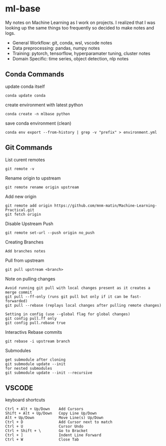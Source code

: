 # ml-base
My notes on Machine Learning as I work on projects. I realized that I was looking up the same things too frequently so decided to make notes and logs.
- General Workflow: git, conda, wsl, vscode notes
- Data preprocessing: pandas, numpy notes
- Training: pytorch, tensorflow, hyperparamater tuning, cluster notes
- Domain Specific: time series, object detection, nlp notes

## Conda Commands
update conda itself
```
conda update conda
```
create environment with latest python
```
conda create -n mlbase python
```
save conda environment (clean)
```
conda env export --from-history | grep -v "prefix" > environment.yml
```
## Git Commands

List curent remotes
```
git remote -v
```
Rename origin to upstream
```
git remote rename origin upstream
```
Add new origin
```
git remote add origin https://github.com/mnm-matin/Machine-Learning-Practical.git
git fetch origin
```

Disable Upstream Push
```
git remote set-url --push origin no_push
```
Creating Branches
```
Add branches notes
```

Pull from upstream
```
git pull upstream <branch>
```

Note on pulling changes
```
Avoid running git pull with local changes present as it creates a merge commit
git pull --ff-only (runs git pull but only if it can be fast-forwarded)
git pull --rebase (replays local changes after pulling remote changes)

Setting in config (use --global flag for global changes)
git config pull.ff only
git config pull.rebase true
```

Interactivs Rebase commits
```
git rebase -i upstream branch
```

Submodules
```
get submodule after cloning
git submodule update --init
for nested submodules
git submodule update --init --recursive
```



## VSCODE
keyboard shortcuts
```
Ctrl + Alt + Up/Down    Add Cursors
Shift + Alt + Up/Down   Copy Line Up/Down
Alt + Up/Down           Move Line(s) Up/Down
Ctrl + D                Add Cursor next to match
Ctrl + U                Cursor Undo
Ctrl + Shift + \        Go to Bracket
Ctrl + ]                Indent Line Forward
Ctrl + W                Close Tab
```

